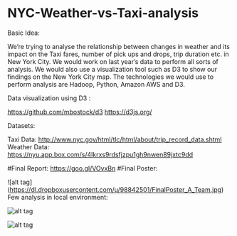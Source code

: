 # NYC-Weather-vs-Taxi-analysis
Basic Idea:

We’re trying to analyse the relationship between changes in weather and its impact on the Taxi fares,
number of pick ups and drops, trip duration etc. in New York City. 
We would work on last year’s data to perform all sorts of analysis.
We would also use a visualization tool such as D3 to show our findings on the New York City map.
The technologies we would use to perform analysis are Hadoop, Python, Amazon AWS and D3.

Data visualization using D3 :

https://github.com/mbostock/d3
https://d3js.org/

Datasets:

Taxi Data: http://www.nyc.gov/html/tlc/html/about/trip_record_data.shtml
Weather Data: https://nyu.app.box.com/s/4lkrxs9rdsfjzpu1gh9nwen89jxtc9dd

#Final Report: https://goo.gl/VOvxBn
#Final Poster: 

![alt tag] (https://dl.dropboxusercontent.com/u/98842501/FinalPoster_A_Team.jpg)
Few analysis in local environment:

![alt tag](https://dl.dropboxusercontent.com/u/98842501/HeatMapPickupJanuary.JPG)

![alt tag](http://i.imgur.com/cpPvCio.jpg)


